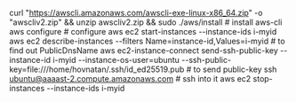 curl "https://awscli.amazonaws.com/awscli-exe-linux-x86_64.zip" -o "awscliv2.zip" && unzip awscliv2.zip && sudo ./aws/install # install aws-cli
aws configure # configure
aws ec2 start-instances --instance-ids i-myid
aws ec2 describe-instances --filters Name=instance-id,Values=i-myid # to find out PublicDnsName
aws ec2-instance-connect send-ssh-public-key --instance-id i-myid --instance-os-user=ubuntu --ssh-public-key=file:///home/hovnatan/.ssh/id_ed25519.pub # to send public-key
ssh ubuntu@aaaast-2.compute.amazonaws.com # ssh into it
aws ec2 stop-instances --instance-ids i-myid
